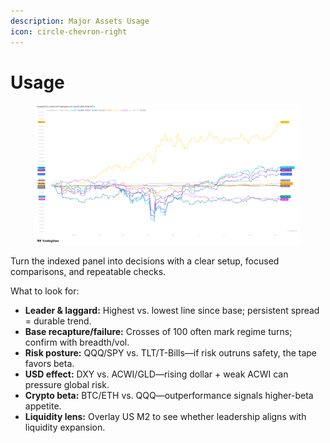 ```yaml
---
description: Major Assets Usage
icon: circle-chevron-right
---
```


# Usage

<figure><img src="../../.gitbook/assets/docs-major-assets-002.png" alt=""><figcaption></figcaption></figure>

Turn the indexed panel into decisions with a clear setup, focused comparisons, and repeatable checks.

What to look for:

* **Leader & laggard:** Highest vs. lowest line since base; persistent spread = durable trend.
* **Base recapture/failure:** Crosses of 100 often mark regime turns; confirm with breadth/vol.
* **Risk posture:** QQQ/SPY vs. TLT/T-Bills—if risk outruns safety, the tape favors beta.
* **USD effect:** DXY vs. ACWI/GLD—rising dollar + weak ACWI can pressure global risk.
* **Crypto beta:** BTC/ETH vs. QQQ—outperformance signals higher-beta appetite.
* **Liquidity lens:** Overlay US M2 to see whether leadership aligns with liquidity expansion.
